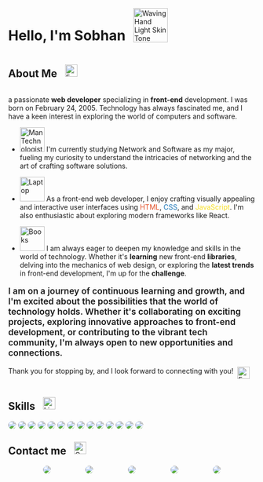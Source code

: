 <div style="display : flex ; align-items : flex-start ; justify-content : flex-start ; gap : 1rem">
    <h1>Hello, I'm Sobhan</h1> 
    <img src="https://raw.githubusercontent.com/Tarikul-Islam-Anik/Animated-Fluent-Emojis/master/Emojis/Hand%20gestures/Waving%20Hand%20Light%20Skin%20Tone.png" alt="Waving Hand Light Skin Tone" width="70" height="70" />
</div>

<div style="display : flex ; align-items : center ; justify-content : flex-start ; gap : 1rem">
    <h2>About Me</h2> 
    <img src="https://raw.githubusercontent.com/Tarikul-Islam-Anik/Animated-Fluent-Emojis/master/Emojis/Smilies/Face%20with%20Monocle.png" alt="Face with Monocle" width="25" height="25" />
</div>

a passionate **web developer** specializing in **front-end** development. I was born on February 24, 2005. Technology has always fascinated me, and I have a keen interest in exploring the world of computers and software.

-   <img src="https://raw.githubusercontent.com/Tarikul-Islam-Anik/Animated-Fluent-Emojis/master/Emojis/People%20with%20professions/Man%20Technologist%20Light%20Skin%20Tone.png" alt="Man Technologist Light Skin Tone" width="50" height="50" /> I'm currently studying Network and Software as my major, fueling my curiosity to understand the intricacies of networking and the art of crafting software solutions.

-   <img src="https://raw.githubusercontent.com/Tarikul-Islam-Anik/Animated-Fluent-Emojis/master/Emojis/Objects/Laptop.png" alt="Laptop" width="50" height="50" /> As a front-end web developer, I enjoy crafting visually appealing and interactive user interfaces using <span style="color : #E34F26">HTML</span>, <span style="color : #1572B6">CSS</span>, and <span style="color : #F7DF1E">JavaScript</span>. I'm also enthusiastic about exploring modern frameworks like React.

-   <img src="https://raw.githubusercontent.com/Tarikul-Islam-Anik/Animated-Fluent-Emojis/master/Emojis/Objects/Books.png" alt="Books" width="50" height="50" /> I am always eager to deepen my knowledge and skills in the world of technology. Whether it's **learning** new front-end **libraries**, delving into the mechanics of web design, or exploring the **latest trends** in front-end development, I'm up for the **challenge**.

<p style="font-size : 1.1rem; font-weight : 600 ;">I am on a journey of continuous learning and growth, and I'm excited about the possibilities that the world of technology holds. Whether it's collaborating on exciting projects, exploring innovative approaches to front-end development, or contributing to the vibrant tech community, I'm always open to new opportunities and connections.</p>

<p style="display : flex ; gap : .5rem ;">
    Thank you for stopping by, and I look forward to connecting with you! <img src="https://raw.githubusercontent.com/Tarikul-Islam-Anik/Animated-Fluent-Emojis/master/Emojis/Smilies/Face%20Blowing%20a%20Kiss.png" alt="Face Blowing a Kiss" width="25" height="25" />
</p>

<div style="display : flex ; align-items : center ; justify-content : flex-start ; gap : 1rem">
    <h2>Skills</h2> 
    <img src="https://raw.githubusercontent.com/Tarikul-Islam-Anik/Animated-Fluent-Emojis/master/Emojis/Objects/Light%20Bulb.png" alt="Light Bulb" width="25" height="25" />
</div>

<img style="border-radius:.5rem;" src="https://img.shields.io/badge/HTML5-E34F26?style=for-the-badge&logo=html5&logoColor=white">
<img style="border-radius:.5rem;" src="https://img.shields.io/badge/CSS3-1572B6?style=for-the-badge&logo=css3&logoColor=white">
<img style="border-radius:.5rem;" src="https://img.shields.io/badge/Sass-CC6699?style=for-the-badge&logo=sass&logoColor=white">
<img style="border-radius:.5rem;" src="https://img.shields.io/badge/Bootstrap-563D7C?style=for-the-badge&logo=bootstrap&logoColor=white">
<img style="border-radius:.5rem;" src="https://img.shields.io/badge/JavaScript-323330?style=for-the-badge&logo=javascript&logoColor=F7DF1E">
<img style="border-radius:.5rem;" src="https://img.shields.io/badge/TypeScript-007ACC?style=for-the-badge&logo=typescript&logoColor=white">
<img style="border-radius:.5rem;" src="https://img.shields.io/badge/React-20232A?style=for-the-badge&logo=react&logoColor=61DAFB">
<img style="border-radius:.5rem;" src="https://img.shields.io/badge/Lodash-3492FF?style=for-the-badge&logo=lodash&logoColor=white"">
<img style="border-radius:.5rem;" src="https://img.shields.io/badge/Material%20UI-007FFF?style=for-the-badge&logo=mui&logoColor=white">
<img style="border-radius:.5rem;" src="https://img.shields.io/badge/Ant%20Design-1890FF?style=for-the-badge&logo=antdesign&logoColor=white">
<img style="border-radius:.5rem;" src="https://img.shields.io/badge/npm-CB3837?style=for-the-badge&logo=npm&logoColor=white">
<img style="border-radius:.5rem;" src="https://img.shields.io/badge/Postman-FF6C37?style=for-the-badge&logo=Postman&logoColor=white">
<img style="border-radius:.5rem;" src="https://img.shields.io/badge/Tailwind_CSS-38B2AC?style=for-the-badge&logo=tailwind-css&logoColor=white">
<img style="border-radius:.5rem;" src="https://img.shields.io/badge/Vite-B73BFE?style=for-the-badge&logo=vite&logoColor=FFD62E">

<div style="display : flex ; align-items : center ; justify-content : flex-start ; gap : 1rem">
    <h2>Contact me</h2> 
    <img src="https://raw.githubusercontent.com/Tarikul-Islam-Anik/Animated-Fluent-Emojis/master/Emojis/Hand%20gestures/Call%20Me%20Hand%20Medium-Light%20Skin%20Tone.png" alt="Call Me Hand Medium-Light Skin Tone" width="25" height="25" />
</div>

<div style="display : flex ;justify-content: space-evenly ; align-items : center ;">
    <a href="mailto:sobhan.yaghobi.work@gmail.com">
        <img style="border-radius:.5rem;" src="https://img.shields.io/badge/Gmail-D14836?style=for-the-badge&logo=gmail&logoColor=white">
    </a>
    <a href="https://www.instagram.com/sobhan__ya">
        <img style="border-radius:.5rem;" src="https://img.shields.io/badge/Instagram-E4405F?style=for-the-badge&logo=instagram&logoColor=white">
    </a>
    <a href="https://www.linkedin.com/in/sobhan-yaghobi-709209244">
        <img style="border-radius:.5rem;" src="https://img.shields.io/badge/LinkedIn-0077B5?style=for-the-badge&logo=linkedin&logoColor=white">
    </a>
    <a href="https://t.me/sobhan_yaghobii">
        <img style="border-radius:.5rem;" src="https://img.shields.io/badge/Telegram-2CA5E0?style=for-the-badge&logo=telegram&logoColor=white">
    </a>
    <a href="https://github.com/sobhan-yaghobi">
        <img style="border-radius:.5rem;" src="https://img.shields.io/badge/GitHub-100000?style=for-the-badge&logo=github&logoColor=white">
    </a>
</div>
